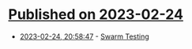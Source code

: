 # [Published on 2023-02-24](index.md)

* [2023-02-24, 20:58:47](https://lobste.rs/s/eneyt5/swarm_testing) - [Swarm Testing](https://users.cs.utah.edu/~regehr/papers/swarm12.pdf)
